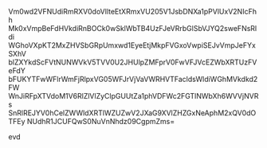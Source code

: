 Vm0wd2VFNUdiRmRXV0doVllteEtXRmxVU205V1JsbDNXa1pPVlUxV2NIcFhh
Mk0xVmpBeFdHVkdiRnBOCk0wSklWbTB4UzFJeVRrbGlSbVJYQ2sweFNsRldi
WGhoVXpKT2MxZHVSbGRpUmxwd1EyeEtjMkpFVGxoVwpiSEJvVmpJeFYxSXhV
blZXYkdScFVtNUNWVkV5TVV0U2JHUlpZMFprV0FwVFJVcEZWbXRTUzFVeFdY
bFUKYTFwWFlrWmFjRlpxVG05WFJrVjVaVWRHVTFacldsWldiWGhMVkdkd2FW
WnJiRFpXTVdoM1V6RlZlVlZyClpGUUtZa1phVDFWc2FGTlNWbXh6WVVjNVRs
SnRlREJYV0hCelZWWldXRTlWZUZwV2JXaG9XVlZHZGxNeAphM2xQV0dOTFEy
NUdhR1JCUFQwS0NuVnNhdz09CgpmZms=

evd
